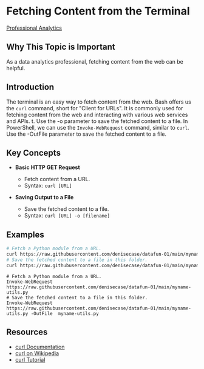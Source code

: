 # Fetching Content from the Terminal

[Professional Analytics](https://github.com/denisecase/pro-analytics)

## Why This Topic is Important

As a data analytics professional, fetching content from the web can be helpful.

## Introduction

The terminal is an easy way to fetch content from the web.
Bash offers us the `curl` command, short for "Client for URLs".
It is commonly used for fetching content from the web and interacting with various web services and APIs.
t. Use the -o parameter to save the fetched content to a file.
In PowerShell, we can use the `Invoke-WebRequest` command, similar to `curl`.
Use the -OutFile parameter to save the fetched content to a file.

## Key Concepts

- **Basic HTTP GET Request**

  - Fetch content from a URL.
  - Syntax: `curl [URL]`

- **Saving Output to a File**
  - Save the fetched content to a file.
  - Syntax: `curl [URL] -o [filename]`

## Examples

```bash
# Fetch a Python module from a URL.
curl https://raw.githubusercontent.com/denisecase/datafun-01/main/myname-utils.py
# Save the fetched content to a file in this folder.
curl https://raw.githubusercontent.com/denisecase/datafun-01/main/myname-utils.py -o myname-utils.py
```

```shell
# Fetch a Python module from a URL.
Invoke-WebRequest https://raw.githubusercontent.com/denisecase/datafun-01/main/myname-utils.py
# Save the fetched content to a file in this folder.
Invoke-WebRequest https://raw.githubusercontent.com/denisecase/datafun-01/main/myname-utils.py -OutFile  myname-utils.py
```

## Resources

- [curl Documentation](https://curl.se/docs/)
- [curl on Wikipedia](https://en.wikipedia.org/wiki/CURL)
- [curl Tutorial](https://curl.haxx.se/docs/httpscripting.html)
